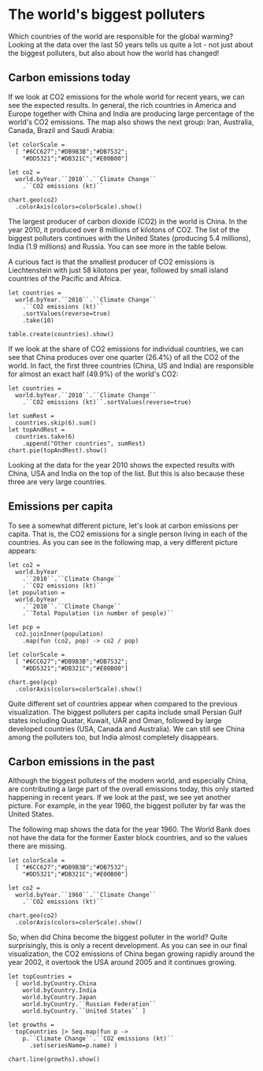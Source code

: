 The world's biggest polluters
=============================

Which countries of the world are responsible for the global
warming? Looking at the data over the last 50 years tells us
quite a lot - not just about the biggest polluters, but also
about how the world has changed!

Carbon emissions today
----------------------

If we look at CO2 emissions for the whole world for recent years,
we can see the expected results. In general, the rich countries
in America and Europe together with China and India are producing
large percentage of the world's CO2 emissions. The map also shows
the next group: Iran, Australia, Canada, Brazil and Saudi Arabia:

    let colorScale =
      [ "#6CC627";"#DB9B3B";"#DB7532";
        "#DD5321";"#DB321C";"#E00B00"]

    let co2 =
      world.byYear.``2010``.``Climate Change``
        .``CO2 emissions (kt)``

    chart.geo(co2)
      .colorAxis(colors=colorScale).show()

The largest producer of carbon dioxide (CO2) in the world is China.
In the year 2010, it produced over 8 millions of kilotons of CO2.
The list of the biggest polluters continues with the United States
(producing 5.4 millions), India (1.9 millions) and Russia. You can
see more in the table below.

A curious fact is that the smallest producer of CO2 emissions is
Liechtenstein with just 58 kilotons per year, followed by small
island countries of the Pacific and Africa.

    let countries =
      world.byYear.``2010``.``Climate Change``
        .``CO2 emissions (kt)``
        .sortValues(reverse=true)
        .take(10)

    table.create(countries).show()

If we look at the share of CO2 emissions for individual countries, we
can see that China produces over one quarter (26.4%) of all the CO2 of the
world. In fact, the first three countries (China, US and India) are
responsible for almost an exact half (49.9%) of the world's CO2:

    let countries =
      world.byYear.``2010``.``Climate Change``
        .``CO2 emissions (kt)``.sortValues(reverse=true)

    let sumRest =
      countries.skip(6).sum()
    let topAndRest =
      countries.take(6)
        .append("Other countries", sumRest)
    chart.pie(topAndRest).show()

Looking at the data for the year 2010 shows the expected results
with China, USA and India on the top of the list. But this is also
because these three are very large countries.

Emissions per capita
--------------------

To see a somewhat different picture, let's look at carbon emissions
per capita. That is, the CO2 emissions for a single person living
in each of the countries. As you can see in the following map, a
very different picture appears:

    let co2 =
      world.byYear
        .``2010``.``Climate Change``
        .``CO2 emissions (kt)``
    let population =
      world.byYear
        .``2010``.``Climate Change``
        .``Total Population (in number of people)``

    let pcp =
      co2.joinInner(population)
        .map(fun (co2, pop) -> co2 / pop)

    let colorScale =
      [ "#6CC627";"#DB9B3B";"#DB7532";
        "#DD5321";"#DB321C";"#E00B00"]

    chart.geo(pcp)
      .colorAxis(colors=colorScale).show()

Quite different set of countries appear when compared to the
previous visualization. The biggest polluters per capita include
small Persian Gulf states including Quatar, Kuwait, UAR and Oman,
followed by large developed countries (USA, Canada and Australia).
We can still see China among the polluters too, but India almost
completely disappears.

Carbon emissions in the past
----------------------------

Although the biggest polluters of the modern world, and especially
China, are contributing a large part of the overall emissions
today, this only started happening in recent years. If we look at
the past, we see yet another picture. For example, in the year
1960, the biggest polluter by far was the United States.

The following map shows the data for the year 1960. The World Bank
does not have the data for the former Easter block countries,
and so the values there are missing.

    let colorScale =
      [ "#6CC627";"#DB9B3B";"#DB7532";
        "#DD5321";"#DB321C";"#E00B00"]

    let co2 =
      world.byYear.``1960``.``Climate Change``
        .``CO2 emissions (kt)``

    chart.geo(co2)
      .colorAxis(colors=colorScale).show()

So, when did China become the biggest polluter in the world?
Quite surprisingly, this is only a recent development. As you
can see in our final visualization, the CO2 emissions of China
began growing rapidly around the year 2002, it overtook the
USA around 2005 and it continues growing.

    let topCountries =
      [ world.byCountry.China
        world.byCountry.India
        world.byCountry.Japan
        world.byCountry.``Russian Federation``
        world.byCountry.``United States`` ]

    let growths =
      topCountries |> Seq.map(fun p ->
        p.``Climate Change``.``CO2 emissions (kt)``
          .set(seriesName=p.name) )

    chart.line(growths).show()
